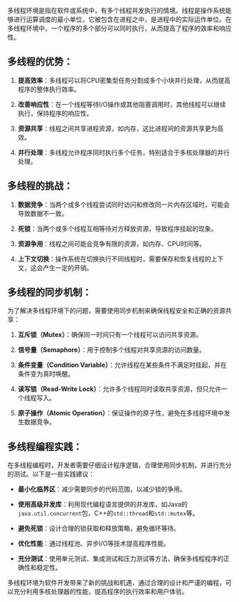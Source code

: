 多线程环境是指在软件或系统中，有多个线程并发执行的情境。线程是操作系统能够进行运算调度的最小单位，它被包含在进程之中，是进程中的实际运作单位。在多线程环境中，一个程序的多个部分可以同时执行，从而提高了程序的效率和响应性。

## 多线程的优势：

1. **提高效率**：多线程可以将CPU密集型任务分割成多个小块并行处理，从而提高程序的整体执行效率。
    
2. **改善响应性**：在一个线程等待I/O操作或其他阻塞调用时，其他线程可以继续执行，保持程序的响应性。
    
3. **资源共享**：线程之间共享进程资源，如内存，这比进程间的资源共享更为高效。
    
4. **并行处理**：多线程允许程序同时执行多个任务，特别适合于多核处理器的并行处理。
    

## 多线程的挑战：

1. **数据竞争**：当两个或多个线程尝试同时访问和修改同一片内存区域时，可能会导致数据不一致。
    
2. **死锁**：当两个或多个线程互相等待对方释放资源，导致程序挂起的现象。
    
3. **资源争用**：线程之间可能会竞争有限的资源，如内存、CPU时间等。
    
4. **上下文切换**：操作系统在切换执行不同线程时，需要保存和恢复线程的上下文，这会产生一定的开销。
    

## 多线程的同步机制：

为了解决多线程环境下的问题，需要使用同步机制来确保线程安全和正确的资源共享：

1. **互斥锁（Mutex）**：确保同一时间只有一个线程可以访问共享资源。
    
2. **信号量（Semaphore）**：用于控制多个线程对共享资源的访问数量。
    
3. **条件变量（Condition Variable）**：允许线程在某些条件不满足时挂起，并在条件变为真时唤醒。
    
4. **读写锁（Read-Write Lock）**：允许多个线程同时读取共享资源，但只允许一个线程写入。
    
5. **原子操作（Atomic Operation）**：保证操作的原子性，避免在多线程环境中发生数据竞争。
    

## 多线程编程实践：

在多线程编程时，开发者需要仔细设计程序逻辑，合理使用同步机制，并进行充分的测试。以下是一些实践建议：

- **最小化临界区**：减少需要同步的代码范围，以减少锁的争用。
    
- **使用高级并发库**：利用现代编程语言提供的并发库，如Java的`java.util.concurrent`包，C++的`std::thread`和`std::mutex`等。
    
- **避免死锁**：设计合理的锁获取和释放策略，避免循环等待。
    
- **优化性能**：通过线程池、异步I/O等技术提高程序性能。
    
- **充分测试**：使用单元测试、集成测试和压力测试等方法，确保多线程程序的正确性和稳定性。
    

多线程环境为软件开发带来了新的挑战和机遇，通过合理的设计和严谨的编程，可以充分利用多核处理器的性能，提高程序的执行效率和用户体验。